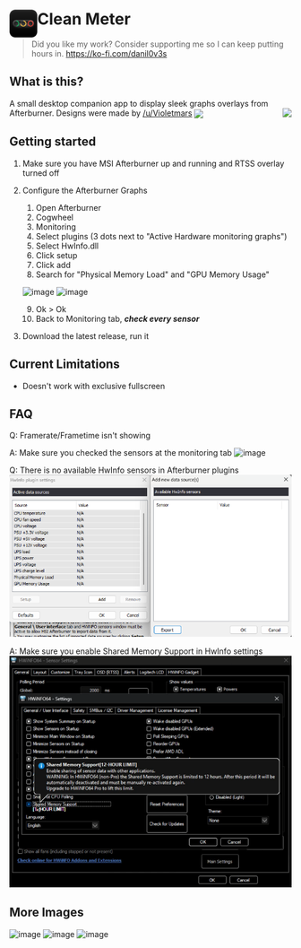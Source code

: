 # <img align="left" src="images/Logo.png" height=50> Clean Meter

> Did you like my work? Consider supporting me so I can keep putting hours in.
> https://ko-fi.com/danil0v3s

## What is this?

A small desktop companion app to display sleek graphs overlays from Afterburner. Designs were made by [/u/Violetmars](https://www.reddit.com/user/Violetmars/)
<img align="right" src="https://github.com/user-attachments/assets/5e797f42-bebc-4d8f-82c8-837fc4b58a07">
<img align="center" src="https://github.com/user-attachments/assets/6c7bd91a-7e9a-4c38-a450-d6e2ce26bcd4">

## Getting started
1. Make sure you have MSI Afterburner up and running and RTSS overlay turned off
2. Configure the Afterburner Graphs
   1. Open Afterburner
   2. Cogwheel
   3. Monitoring
   4. Select plugins (3 dots next to "Active Hardware monitoring graphs")
   5. Select HwInfo.dll
   6. Click setup
   7. Click add
   8. Search for "Physical Memory Load" and "GPU Memory Usage"
   
   ![image](https://github.com/user-attachments/assets/0ad19f39-0fe6-4cb4-95f8-edd343e75e54)
   ![image](https://github.com/user-attachments/assets/3fdb68ad-0f81-42f7-bb0f-5d35ca08fac3)
   
   9. Ok > Ok
   10. Back to Monitoring tab, _**check every sensor**_
4. Download the latest release, run it

## Current Limitations
- Doesn't work with exclusive fullscreen

## FAQ

Q: Framerate/Frametime isn't showing

A: Make sure you checked the sensors at the monitoring tab
![image](https://github.com/user-attachments/assets/34566585-6279-40a0-a099-34167b0f34c7)

Q: There is no available HwInfo sensors in Afterburner plugins
![image](images/qa_clean_meter2.png)

A: Make sure you enable Shared Memory Support in HwInfo settings 
![image](images/qa_clean_meter.png)



## More Images

![image](https://github.com/user-attachments/assets/1fc2ed45-5929-4344-845f-e4ec718dbca6)
![image](https://github.com/user-attachments/assets/801c9c9d-9462-4804-acc7-3fbba77c2a52)
![image](https://github.com/user-attachments/assets/03ba60d5-66d8-474a-9db1-bcd95df8e1da)


